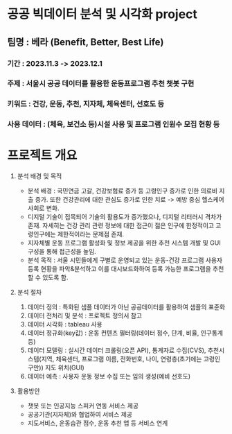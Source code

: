 # 공공 빅데이터 분석 및 시각화 project

## 팀명 : 베라 (Benefit, Better, Best Life) 
### 기간 : 2023.11.3 -> 2023.12.1
### 주제 : 서울시 공공 데이터를 활용한 운동프로그램 추천 챗봇 구현
### 키워드 : 건강, 운동, 추천, 지자체, 체육센터, 선호도 등
### 사용 데이터 : (체육, 보건소 등)시설 사용 및 프로그램 인원수 모집 현황 등

# 프로젝트 개요 
1. 분석 배경 및 목적
   - 분석 배경 : 국민연금 고갈, 건강보험료 증가 등 고령인구 증가로 인한 의료비 지출 증가. 또한 건강관리에 대한 관심도 증가로 인한 치료 -> 예방 중심 헬스케어 사회로 변화.
   - 디지털 기술이 접목되어 기술의 활용도가 증가했으나, 디지털 리터러시 격차가 존재. 자세히는 건강 관리 관련 정보에 대한 접근이 젊은 인구에 한정적이고 고령인구에는 제한적이라는 문제점 존재.
   - 지자체별 운동 프로그램 활성화 및 정보 제공을 위한 추천 시스템 개발 및 GUI 구성을 통해 접근성을 높임.
   - 분석 목적 : 서울 시민들에게 구별로 운영되고 있는 운동-건강 프로그램 사용자 등록 현황을 파악&분석하고 이를 대시보드화하여 등록 가능한 프로그램을 추천할 수 있도록 함.
   
2. 분석 절차
   1) 데이터 정의 : 특화된 샘플 데이터가 아닌 공공데이터를 활용하여 샘플의 표준화
   2) 데이터 전처리 및 분석 : 프로젝트 정의서 참고
   3) 데이터 시각화 : tableau 사용
   4) 데이터 정규화(key값) : 운동 컨텐츠 필터링(데이터 점수, 단계, 비율, 인구통계 등)
   5) 데이터 모델링 : 실시간 데이터 크롤링(오픈 API), 통계자료 수집(CVS), 추천시스템(지역, 체육센터, 프로그램 이름, 전화번호, 나이, 연령층(초기에는 고령인구만)) 지도 위치(GUI)
   6) 데이터 예측 : 사용자 운동 정보 수집 또는 임의 생성(예비 선호도)
      
4. 활용방안
   - 챗봇 또는 인공지능 스피커 연동 서비스 제공
   - 공공기관(지자체)와 협업하여 서비스 제공
   - 지도서비스, 운동습관 점수, 운동 추천 앱 등 서비스 연계
